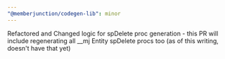 ```yaml
---
"@memberjunction/codegen-lib": minor
---
```


Refactored and Changed logic for spDelete proc generation - this PR will include regenerating all \_\_mj Entity spDelete procs too (as of this writing, doesn't have that yet)
